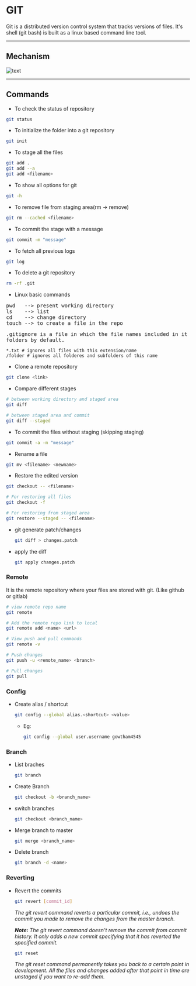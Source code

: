 # GIT

Git is a distributed version control system that tracks versions of files. It's shell (git bash) is built as a linux based command line tool.

----------------------------------

## Mechanism

![text](https://phoenixnap.com/kb/wp-content/uploads/2021/09/git-workflow.png)

----------------------------------

## Commands

+ To check the status of repository

```bash
git status
```

+ To initialize the folder into a git repository

```bash
git init
```

+ To stage all the files

```bash
git add .
git add --a
git add <filename>
```

+ To show all options for git

```bash
git -h
```

+ To remove file from staging area(rm -> remove)

```bash
git rm --cached <filename>
```

+ To commit the stage with a message

```bash
git commit -m "message"
```

+ To fetch all previous logs

```bash
git log
```

+ To delete a git repository

```bash
rm -rf .git
```

+ Linux basic commands

<pre>
pwd   --> present working directory
ls    --> list
cd    --> change directory
touch --> to create a file in the repo
</pre>

<pre>
.gitignore is a file in which the file names included in it get ignored by git. It ignores blank
folders by default.
</pre>

```gitignore
*.txt # ignores all files with this extension/name
/folder # ignores all folderes and subfolders of this name
```

+ Clone a remote repository

```bash
git clone <link>
```

+ Compare different stages

```bash
# between working directory and staged area
git diff 

# between staged area and commit
git diff --staged
```

+ To commit the files without staging (skipping staging)

```bash
git commit -a -m "message"
```

+ Rename a file

```bash
git mv <filename> <newname>
```

+ Restore the edited version

```bash
git checkout -- <filename>

# For restoring all files
git checkout -f

# For restoring from staged area
git restore --staged -- <filename>
```

+ git generate patch/changes

    ```bash
    git diff > changes.patch
    ```

+ apply the diff

    ```bash
    git apply changes.patch
    ```

### Remote

It is the remote repository where your files are stored with git. (Like github or gitlab)

```bash
# view remote repo name
git remote

# Add the remote repo link to local
git remote add <name> <url>

# View push and pull commands
git remote -v

# Push changes
git push -u <remote_name> <branch>

# Pull changes
git pull
```

### Config

+ Create alias / shortcut

    ```bash
    git config --global alias.<shortcut> <value>
    ```

  + Eg:

    ```bash
    git config --global user.username gowtham4545
    ```

### Branch

+ List braches

    ```bash
    git branch
    ```

+ Create Branch

    ```bash
    git checkout -b <branch_name>
    ```

+ switch branches

    ```bash
    git checkout <branch_name>
    ```

+ Merge branch to master

    ```bash
    git merge <branch_name>
    ```

+ Delete branch

    ```bash
    git branch -d <name>
    ```

### Reverting

+ Revert the commits

    ```bash
    git revert [commit_id]
    ```

    <i>The git revert command reverts a particular commit, i.e., undoes the commit you made to remove the changes from the master branch.

    <b>Note: </b>The git revert command doesn't remove the commit from commit history. It only adds a new commit specifying that it has reverted the specified commit.</i>

    ```bash
    git reset
    ```

    *The git reset command permanently takes you back to a certain point in development. All the files and changes added after that point in time are unstaged if you want to re-add them.*
